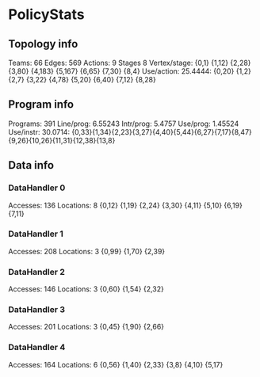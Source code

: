 # PolicyStats
## Topology info
Teams:		66
Edges:		569
Actions:	9
Stages		8
Vertex/stage:	{0,1} {1,12} {2,28} {3,80} {4,183} {5,167} {6,65} {7,30} {8,4} 
Use/action:	25.4444: {0,20} {1,2} {2,7} {3,22} {4,78} {5,20} {6,40} {7,12} {8,28} 

## Program info
Programs:	391
Line/prog:	6.55243
Intr/prog:	5.4757
Use/prog:	1.45524
Use/instr:	30.0714: {0,33}{1,34}{2,23}{3,27}{4,40}{5,44}{6,27}{7,17}{8,47}{9,26}{10,26}{11,31}{12,38}{13,8}

## Data info

### DataHandler 0
Accesses:	136
Locations:	8
{0,12} {1,19} {2,24} {3,30} {4,11} {5,10} {6,19} {7,11} 

### DataHandler 1
Accesses:	208
Locations:	3
{0,99} {1,70} {2,39} 

### DataHandler 2
Accesses:	146
Locations:	3
{0,60} {1,54} {2,32} 

### DataHandler 3
Accesses:	201
Locations:	3
{0,45} {1,90} {2,66} 

### DataHandler 4
Accesses:	164
Locations:	6
{0,56} {1,40} {2,33} {3,8} {4,10} {5,17} 